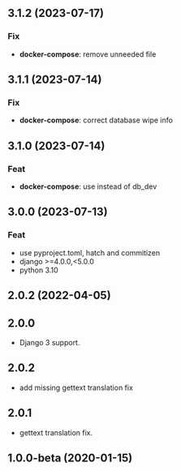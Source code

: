 ## 3.1.2 (2023-07-17)

### Fix

- **docker-compose**: remove unneeded file

## 3.1.1 (2023-07-14)

### Fix

- **docker-compose**: correct database wipe info

## 3.1.0 (2023-07-14)

### Feat

- **docker-compose**: use instead of db_dev

## 3.0.0 (2023-07-13)

### Feat

- use pyproject.toml, hatch and commitizen
- django >=4.0.0,<5.0.0
- python 3.10

## 2.0.2 (2022-04-05)

## 2.0.0
- Django 3 support.
## 2.0.2
- add missing gettext translation fix

## 2.0.1
- gettext translation fix.

## 1.0.0-beta (2020-01-15)
